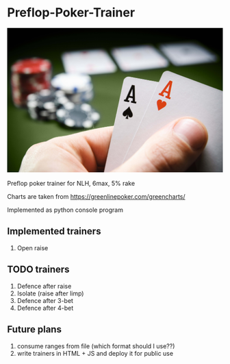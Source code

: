 # Preflop-Poker-Trainer
![cover](cover.jpg)

Preflop poker trainer for NLH, 6max, 5% rake

Charts are taken from https://greenlinepoker.com/greencharts/

Implemented as python console program

## Implemented trainers
1) Open raise

## TODO trainers
1) Defence after raise
2) Isolate (raise after limp)
3) Defence after 3-bet
4) Defence after 4-bet

## Future plans
1) consume ranges from file (which format should I use??)
2) write trainers in HTML + JS and deploy it for public use

